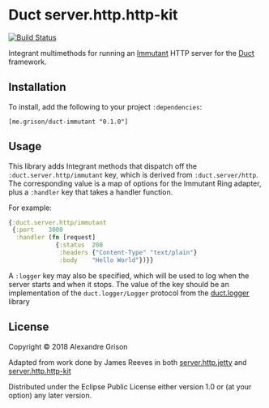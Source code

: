 # Duct server.http.http-kit

[![Build Status](https://travis-ci.org/agrison/duct-immutant.svg?branch=master)](https://travis-ci.org/agrison/duct-immutant)

Integrant multimethods for running an [Immutant][] HTTP server for the
[Duct][] framework.

[immutant]: http://www.immutant.org
[duct]: https://github.com/duct-framework/duct

## Installation

To install, add the following to your project `:dependencies`:

    [me.grison/duct-immutant "0.1.0"]

## Usage

This library adds Integrant methods that dispatch off the
`:duct.server.http/immutant` key, which is derived from
`:duct.server/http`. The corresponding value is a map of options for
the Immutant Ring adapter, plus a `:handler` key that takes a handler
function.

For example:

```clojure
{:duct.server.http/immutant
 {:port    3000
  :handler (fn [request]
             {:status  200
              :headers {"Content-Type" "text/plain"}
              :body    "Hello World"})}}
```

A `:logger` key may also be specified, which will be used to log when
the server starts and when it stops. The value of the key should be an
implementation of the `duct.logger/Logger` protocol from the
[duct.logger][] library

[duct.logger]: https://github.com/duct-framework/logger

## License

Copyright © 2018 Alexandre Grison

Adapted from work done by James Reeves in both 
[server.http.jetty](http://github.com/duct-framework/server.http.jetty)
and [server.http.http-kit](http://github.com/duct-framework/server.http.http-kit)

Distributed under the Eclipse Public License either version 1.0 or (at
your option) any later version.
